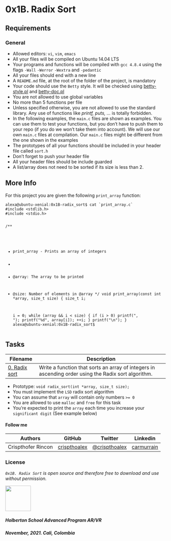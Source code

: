 # 0x1B. Radix Sort

<h2>Requirements</h2>
<h3>General</h3>

<ul>
    <li>Allowed editors: <code>vi</code>, <code>vim</code>, <code>emacs</code></li>
    <li>All your files will be compiled on Ubuntu 14.04 LTS</li>
    <li>Your programs and functions will be compiled with <code>gcc 4.8.4</code> using the flags <code>-Wall</code> <code>-Werror</code> <code>-Wextra</code> and <code>-pedantic</code></li>
    <li>All your files should end with a new line</li>
    <li>A <code>README.md</code> file, at the root of the folder of the project, is mandatory</li>
    <li>Your code should use the <code>Betty</code> style. It will be checked using <a href="https://github.com/holbertonschool/Betty/blob/master/betty-style.pl" title="betty-style.pl" target="_blank">betty-style.pl</a> and <a href="https://github.com/holbertonschool/Betty/blob/master/betty-doc.pl" title="betty-doc.pl" target="_blank">betty-doc.pl</a></li>
    <li>You are not allowed to use global variables</li>
    <li>No more than 5 functions per file</li>
    <li>Unless specified otherwise, you are not allowed to use the standard library. Any use of functions like <em>printf, puts, …</em> is totally forbidden.</li>
    <li>In the following examples, the <code>main.c</code> files are shown as examples. You can use them to test your functions, but you don’t have to push them to your repo (if you do we won’t take them into account). We will use our own <code>main.c</code> files at compilation. Our <code>main.c</code> files might be different from the one shown in the examples</li>
    <li>The prototypes of all your functions should be included in your header file called <code>sort.h</code></li>
    <li>Don’t forget to push your header file</li>
    <li>All your header files should be include guarded</li>
    <li>A list/array does not need to be sorted if its size is less than 2.</li>
</ul>

<h2>More Info</h2>

<p>For this project you are given the following <code>print_array</code> function:</p>
<pre><code>alexa@ubuntu-xenial:0x1B-radix_sort$ cat `print_array.c`
#include &lt;stdlib.h&gt;
#include &lt;stdio.h&gt;

/**
 * print_array - Prints an array of integers
 *
 * @array: The array to be printed
 * @size: Number of elements in @array
 */
void print_array(const int *array, size_t size)
{
    size_t i;

    i = 0;
    while (array &amp;&amp; i &lt; size)
    {
        if (i &gt; 0)
            printf(", ");
        printf("%d", array[i]);
        ++i;
    }
    printf("\n");
}
alexa@ubuntu-xenial:0x1B-radix_sort$
</code></pre>

## Tasks

| **Filename** | **Description** |
|---|---|
| [0. Radix sort](./0-radix_sort.c) | Write a function that sorts an array of integers in ascending order using the Radix sort algorithm. |

<ul>
    <li>Prototype: <code>void radix_sort(int *array, size_t size);</code></li>
    <li>You must implement the <code>LSD</code> radix sort algorithm</li>
    <li>You can assume that <code>array</code> will contain only numbers <code>&gt;= 0</code></li>
    <li>You are allowed to use <code>malloc</code> and <code>free</code> for this task</li>
    <li>You’re expected to print the <code>array</code> each time you increase your <code>significant digit</code> (See example below)</li>
</ul>

#### Follow me

| Authors | GitHub | Twitter | Linkedin |
| :---: | :---: | :---: | :---: |
| Crispthofer Rincon | [crispthoalex](https://github.com/crispthoalex) | [@crispthoalex](https://twitter.com/crispthoalex) | [carmurrain](https://www.linkedin.com/in/carmurrain) |

### License
*`0x1B. Radix Sort` is open source and therefore free to download and use without permission.*

<a href="url"><img src="https://theme.zdassets.com/theme_assets/2439906/391a1b5058281ff9c224e2dadc38ea90659556ba.png" align="middle" width="80" height="80"></a>

##### Holberton School  Advanced Program  AR/VR
##### November, 2021. Cali, Colombia
